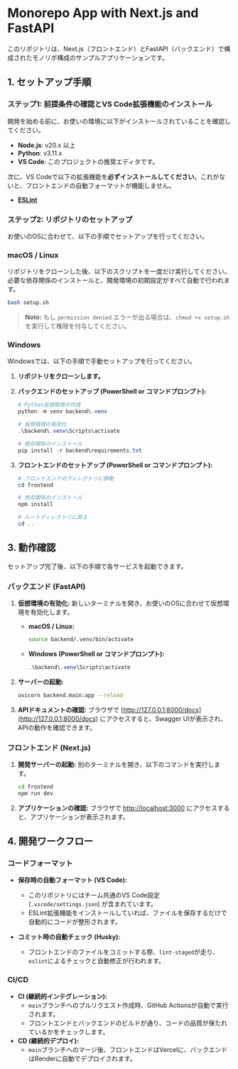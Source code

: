 # Monorepo App with Next.js and FastAPI

このリポジトリは、Next.js（フロントエンド）とFastAPI（バックエンド）で構成されたモノリポ構成のサンプルアプリケーションです。

## 1. セットアップ手順

### ステップ1: 前提条件の確認とVS Code拡張機能のインストール

開発を始める前に、お使いの環境に以下がインストールされていることを確認してください。

*   **Node.js**: v20.x 以上
*   **Python**: v3.11.x
* **VS Code**: このプロジェクトの推奨エディタです。

次に、VS Codeで以下の拡張機能を**必ずインストールしてください**。これがないと、フロントエンドの自動フォーマットが機能しません。

* **[ESLint](https://marketplace.visualstudio.com/items?itemName=dbaeumer.vscode-eslint)**

### ステップ2: リポジトリのセットアップ

お使いのOSに合わせて、以下の手順でセットアップを行ってください。

### macOS / Linux

リポジトリをクローンした後、以下のスクリプトを一度だけ実行してください。
必要な依存関係のインストールと、開発環境の初期設定がすべて自動で行われます。

```bash
bash setup.sh
```
> **Note:**
> もし `permission denied` エラーが出る場合は、`chmod +x setup.sh` を実行して権限を付与してください。

### Windows

Windowsでは、以下の手順で手動セットアップを行ってください。

1.  **リポジトリをクローンします。**

2.  **バックエンドのセットアップ (PowerShell or コマンドプロンプト):**
    ```powershell
    # Python仮想環境の作成
    python -m venv backend\.venv

    # 仮想環境の有効化
    .\backend\.venv\Scripts\activate

    # 依存関係のインストール
    pip install -r backend\requirements.txt
    ```

3.  **フロントエンドのセットアップ (PowerShell or コマンドプロンプト):**
    ```powershell
    # フロントエンドのディレクトリに移動
    cd frontend

    # 依存関係のインストール
    npm install

    # ルートディレクトリに戻る
    cd ..
    ```

## 3. 動作確認

セットアップ完了後、以下の手順で各サービスを起動できます。

### バックエンド (FastAPI)

1.  **仮想環境の有効化:**
    新しいターミナルを開き、お使いのOSに合わせて仮想環境を有効化します。

    *   **macOS / Linux:**
        ```bash
        source backend/.venv/bin/activate
        ```
    *   **Windows (PowerShell or コマンドプロンプト):**
        ```powershell
        .\backend\.venv\Scripts\activate
        ```

2.  **サーバーの起動:**
    ```bash
    uvicorn backend.main:app --reload
    ```

3.  **APIドキュメントの確認:**
    ブラウザで [http://127.0.0.1:8000/docs](http://127.0.0.1:8000/docs) にアクセスすると、Swagger UIが表示され、APIの動作を確認できます。

### フロントエンド (Next.js)

1.  **開発サーバーの起動:**
    別のターミナルを開き、以下のコマンドを実行します。
    ```bash
    cd frontend
    npm run dev
    ```

2.  **アプリケーションの確認:**
    ブラウザで [http://localhost:3000](http://localhost:3000) にアクセスすると、アプリケーションが表示されます。

## 4. 開発ワークフロー

### コードフォーマット

*   **保存時の自動フォーマット (VS Code):**
    *   このリポジトリにはチーム共通のVS Code設定 (`.vscode/settings.json`) が含まれています。
    *   ESLint拡張機能をインストールしていれば、ファイルを保存するだけで自動的にコードが整形されます。

*   **コミット時の自動チェック (Husky):**
    *   フロントエンドのファイルをコミットする際、`lint-staged`が走り、`eslint`によるチェックと自動修正が行われます。

### CI/CD

*   **CI (継続的インテグレーション):**
    *   `main`ブランチへのプルリクエスト作成時、GitHub Actionsが自動で実行されます。
    *   フロントエンドとバックエンドのビルドが通り、コードの品質が保たれているかをチェックします。
*   **CD (継続的デプロイ):**
    *   `main`ブランチへのマージ後、フロントエンドはVercelに、バックエンドはRenderに自動でデプロイされます。
